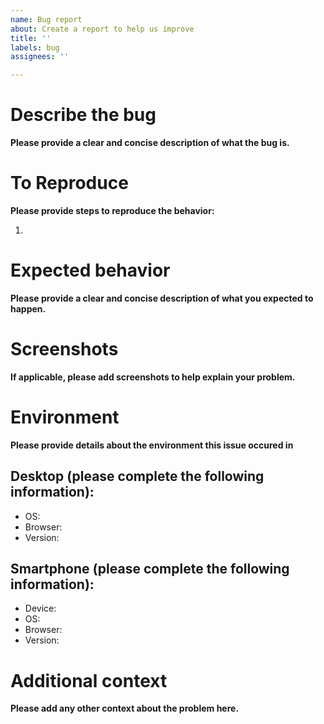 ```yaml
---
name: Bug report
about: Create a report to help us improve
title: ''
labels: bug
assignees: ''

---
```


# Describe the bug
**Please provide a clear and concise description of what the bug is.**

# To Reproduce
**Please provide steps to reproduce the behavior:**

1. 

# Expected behavior
**Please provide a clear and concise description of what you expected to happen.**

# Screenshots
**If applicable, please add screenshots to help explain your problem.**

# Environment
**Please provide details about the environment this issue occured in**

## Desktop (please complete the following information):
 - OS:
 - Browser:
 - Version:

## Smartphone (please complete the following information):
 - Device: 
 - OS: 
 - Browser:
 - Version:

# Additional context 
**Please add any other context about the problem here.**
